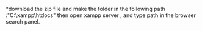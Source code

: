 *download the zip file and make the folder in the following path :"C:\xampp\htdocs" then open xampp server , and type path in the browser search panel.
